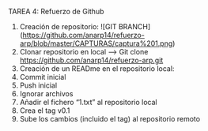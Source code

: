 TAREA 4: Refuerzo de Github

1. Creación de repositorio: ![GIT BRANCH] (https://github.com/anarp14/refuerzo-arp/blob/master/CAPTURAS/captura%201.png)
2. Clonar repositorio en local --> Git clone https://github.com/anarp14/refuerzo-arp.git
3. Creación de un READme en el repositorio local:
4. Commit inicial
5. Push inicial
6. Ignorar archivos
7. Añadir el fichero “1.txt” al repositorio local
8. Crea el tag v0.1
9. Sube los cambios (incluido el tag) al repositorio remoto
